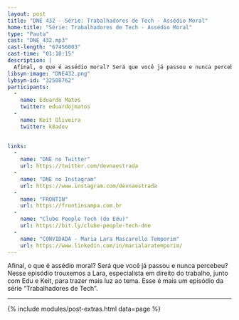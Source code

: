 ```yaml
---
layout: post
title: "DNE 432 - Série: Trabalhadores de Tech - Assédio Moral"
home-title: "Série: Trabalhadores de Tech - Assédio Moral"
type: "Pauta"
cast: "DNE_432.mp3"
cast-length: "67456003"
cast-time: "01:10:15"
description: |
  Afinal, o que é assédio moral? Será que você já passou e nunca percebeu? Nesse episódio trouxemos a Lara, especialista em direito do trabalho, junto com Edu e Keit, para trazer mais luz ao tema. Esse é mais um episódio da série “Trabalhadores de Tech”.
libsyn-image: "DNE432.png"
lybsyn-id: "32508762"
participants:
  -
    name: Eduardo Matos
    twitter: eduardojmatos
  -
    name: Keit Oliveira
    twitter: k8adev

    
links:
  -
    name: "DNE no Twitter"
    url: https://twitter.com/devnaestrada
  -
    name: "DNE no Instagram"
    url: https://www.instagram.com/devnaestrada
  -
    name: "FRONTIN"
    url: https://frontinsampa.com.br
  -
    name: "Clube People Tech (do Edu)"
    url: https://bit.ly/clube-people-tech-dne 
  -
    name: "CONVIDADA - Maria Lara Mascarello Temporim"
    url: https://www.linkedin.com/in/marialaratemporim/
---
```


Afinal, o que é assédio moral? Será que você já passou e nunca percebeu? Nesse episódio trouxemos a Lara, especialista em direito do trabalho, junto com Edu e Keit, para trazer mais luz ao tema. Esse é mais um episódio da série “Trabalhadores de Tech”.

---

{% include modules/post-extras.html data=page %}
